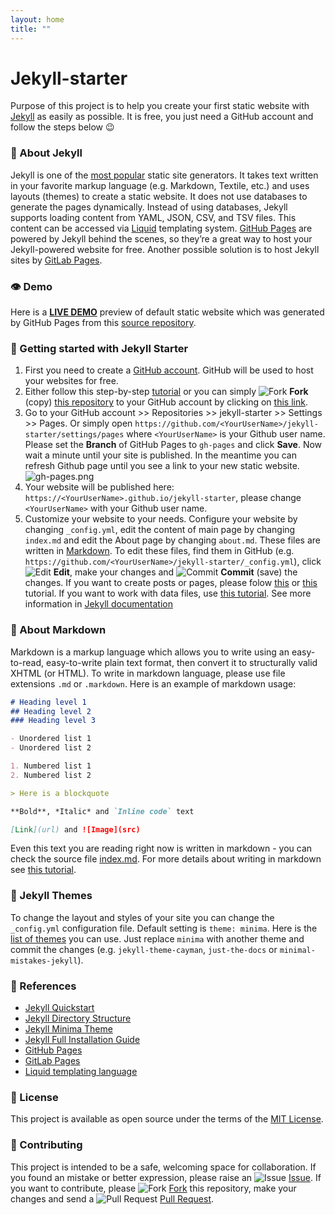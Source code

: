```yaml
---
layout: home
title: ""
---
```


# Jekyll-starter
Purpose of this project is to help you create your first static website with [Jekyll](https://jekyllrb.com/) as easily as possible. It is free, you just need a GitHub account and follow the steps below 😉

### 📘 About Jekyll
Jekyll is one of the [most popular](https://jamstack.org/generators/) static site generators. It takes text written in your favorite markup language (e.g. Markdown, Textile, etc.) and uses layouts (themes) to create a static website. It does not use databases to generate the pages dynamically. Instead of using databases, Jekyll supports loading content from YAML, JSON, CSV, and TSV files. This content can be accessed via [Liquid](https://shopify.github.io/liquid/) templating system. [GitHub Pages](https://pages.github.com/) are powered by Jekyll behind the scenes, so they’re a great way to host your Jekyll-powered website for free. Another possible solution is to host Jekyll sites by [GitLab Pages](https://docs.gitlab.com/ee/user/project/pages/).

### 👁️ Demo
Here is a [**LIVE DEMO**](https://brazacz.github.io/jekyll-starter) preview of default static website which was generated by GitHub Pages from this [source repository](https://github.com/brazacz/jekyll-starter).

### 🚀 Getting started with Jekyll Starter
1. First you need to create a [GitHub account](https://github.com/join). GitHub will be used to host your websites for free.
2. Either follow this step-by-step [tutorial](https://docs.github.com/en/pages/setting-up-a-github-pages-site-with-jekyll) or you can simply ![Fork](https://raw.githubusercontent.com/brazacz/images/main/svg/src/github-fork.svg) **Fork** (copy) [this repository](https://github.com/brazacz/jekyll-starter) to your GitHub account by clicking on [this link](https://github.com/brazacz/jekyll-starter/fork).
3. Go to your GitHub account >> Repositories >> jekyll-starter >> Settings >> Pages. Or simply open `https://github.com/<YourUserName>/jekyll-starter/settings/pages` where `<YourUserName>` is your Github user name. Please set the **Branch** of GitHub Pages to `gh-pages` and click **Save**. Now wait a minute until your site is published. In the meantime you can refresh Github page until you see a link to your new static website.
![gh-pages.png](https://i.postimg.cc/LXmX3ZX5/gh-pages.png)
4. Your website will be published here: `https://<YourUserName>.github.io/jekyll-starter`, please change `<YourUserName>` with your Github user name.
5. Customize your website to your needs. Configure your website by changing `_config.yml`, edit the content of main page by changing `index.md` and edit the About page by changing `about.md`. These files are written in [Markdown](#📘-about-markdown). To edit these files, find them in GitHub (e.g. `https://github.com/<YourUserName>/jekyll-starter/_config.yml`), click ![Edit](https://raw.githubusercontent.com/brazacz/images/main/svg/src/github-edit.svg) **Edit**, make your changes and ![Commit](https://raw.githubusercontent.com/brazacz/images/main/svg/src/github-commit.svg) **Commit** (save) the changes. If you want to create posts or pages, please folow [this](https://jekyllrb.com/docs/posts/) or [this](https://jekyllrb.com/docs/pages/) tutorial. If you want to work with data files, use [this tutorial](https://jekyllrb.com/docs/datafiles/). See more information in [Jekyll documentation](https://jekyllrb.com/docs/)

### 📘 About Markdown
Markdown is a markup language which allows you to write using an easy-to-read, easy-to-write plain text format, then convert it to structurally valid XHTML (or HTML). To write in markdown language, please use file extensions `.md` or `.markdown`. Here is an example of markdown usage:

```markdown
# Heading level 1
## Heading level 2
### Heading level 3

- Unordered list 1
- Unordered list 2

1. Numbered list 1
2. Numbered list 2

> Here is a blockquote

**Bold**, *Italic* and `Inline code` text

[Link](url) and ![Image](src)
```
Even this text you are reading right now is written in markdown - you can check the source file [index.md](https://raw.githubusercontent.com/brazacz/jekyll-starter/gh-pages/index.md). For more details about writing in markdown see [this tutorial](https://docs.github.com/en/github/writing-on-github/getting-started-with-writing-and-formatting-on-github/basic-writing-and-formatting-syntax).

### 🎨 Jekyll Themes
To change the layout and styles of your site you can change the `_config.yml` configuration file. Default setting is `theme: minima`. Here is the [list of themes](https://rubygems.org/search?query=summary%3Ajekyll+summary%3Atheme) you can use. Just replace `minima` with another theme and commit the changes (e.g. `jekyll-theme-cayman`, `just-the-docs` or `minimal-mistakes-jekyll`).

### 🔗 References
- [Jekyll Quickstart](https://jekyllrb.com/docs/)
- [Jekyll Directory Structure](https://jekyllrb.com/docs/structure/)
- [Jekyll Minima Theme](https://github.com/jekyll/minima)
- [Jekyll Full Installation Guide](https://jekyllrb.com/docs/step-by-step/01-setup/)
- [GitHub Pages](https://pages.github.com/)
- [GitLab Pages](https://docs.gitlab.com/ee/user/project/pages/)
- [Liquid templating language](https://shopify.github.io/liquid/)

### 📜 License
This project is available as open source under the terms of the [MIT License](http://opensource.org/licenses/MIT).

### 💬 Contributing
This project is intended to be a safe, welcoming space for collaboration. If you found an mistake or better expression, please raise an ![Issue](https://raw.githubusercontent.com/brazacz/images/main/svg/src/github-issue.svg) [Issue](https://github.com/brazacz/jekyll-starter/issues/new). If you want to contribute, please ![Fork](https://raw.githubusercontent.com/brazacz/images/main/svg/src/github-fork.svg) [Fork](https://github.com/brazacz/jekyll-starter/fork) this repository, make your changes and send a ![Pull Request](https://raw.githubusercontent.com/brazacz/images/main/svg/src/github-pullrequest.svg) [Pull Request](https://github.com/brazacz/jekyll-starter/pulls).
